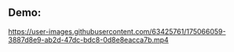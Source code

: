 ## Demo:

https://user-images.githubusercontent.com/63425761/175066059-3887d8e9-ab2d-47dc-bdc8-0d8e8eacca7b.mp4

